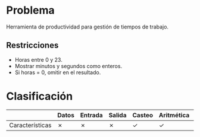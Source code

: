 # Problema

Herramienta de productividad para gestión de tiempos de trabajo.

## Restricciones

- Horas entre 0 y 23.
- Mostrar minutos y segundos como enteros.
- Si horas = 0, omitir en el resultado.

# Clasificación
|  | Datos | Entrada | Salida | Casteo | Aritmética | Relacionales | Lógicos | Condicionales | Ciclo | Matrices | Funciones |
|----------|-------|---------|--------|--------|------------|--------------|---------|---------------|-------|----------|-------------|
| Características | ✗ | ✗ | ✗ | ✓ | ✓ | ✗ | ✗ | ✗ | ✗ | ✗ | ✗ |
